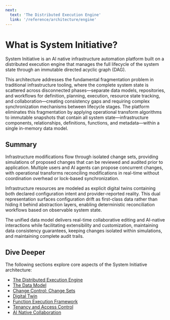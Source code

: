 ```yaml
---
next:
  text: 'The Distributed Execution Engine'
  link: '/reference/architecture/engine'
---
```


# What is System Initiative?

System Initiative is an AI native infrastructure automation platform built on a distributed execution engine that manages the full lifecycle of the system state through an immutable directed acyclic graph (DAG).

This architecture addresses the fundamental fragmentation problem in traditional infrastructure tooling, where the complete system state is scattered across disconnected phases—separate data models, repositories, and workflows for definition, planning, execution, resource state tracking, and collaboration—creating consistency gaps and requiring complex synchronization mechanisms between lifecycle stages. The platform eliminates this fragmentation by applying operational transform algorithms to immutable snapshots that contain all system state—infrastructure components, relationships, definitions, functions, and metadata—within a single in-memory data model.

## Summary

Infrastructure modifications flow through isolated change sets, providing simulations of proposed changes that can be reviewed and audited prior to application.  Multiple users and AI agents can propose concurrent changes, with operational transforms reconciling modifications in real-time without coordination overhead or lock-based synchronization.

Infrastructure resources are modeled as explicit digital twins containing both declared configuration intent and provider-reported reality. This dual representation surfaces configuration drift as first-class data rather than hiding it behind abstraction layers, enabling deterministic reconciliation workflows based on observable system state.

The unified data model delivers real-time collaborative editing and AI-native interactions while facilitating extensibility and customization, maintaining data consistency guarantees, keeping changes isolated within simulations, and maintaining complete audit trails.

## Dive Deeper

The following sections explore core aspects of the System Initiative architecture:

- [The Distributed Execution Engine](./engine.md)
- [The Data Model](./snapshot.md)
- [Change Control: Change Sets](./change-control.md)
- [Digital Twin](./digital-twin.md)
- [Function Execution Framework](./functions.md)
- [Tenancy and Access Control](./tenancy.md)
- [AI Native Collaboration](./ai.md)
